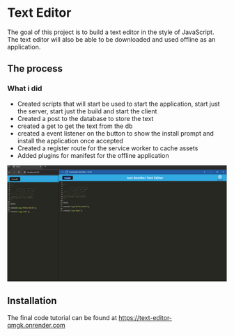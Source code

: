 # Text Editor

The goal of this project is to build a text editor in the style of JavaScript. The text editor will also be able to be downloaded and used offline as an application.

## The process

### What i did
* Created scripts that will start be used to start the application, start just the server, start just the build and start the client
* Created a post to the database to store the text
* created a get to get the text from the db
* created a event listener on the button to show the install prompt and install the application once accepted
* Created a register route for the service worker to cache assets
* Added plugins for manifest for the offline application

![Image of the online and offline application](https://github.com/nathan26036/text-editor/blob/main/Assets/jate_screenshot.PNG)
  
## Installation 
The final code tutorial can be found at https://text-editor-qmgk.onrender.com


